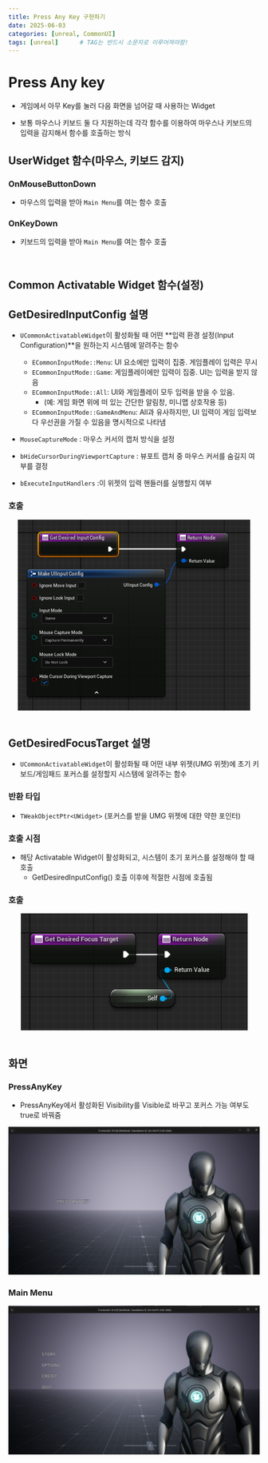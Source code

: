 ```yaml
---
title: Press Any Key 구현하기
date: 2025-06-03
categories: [unreal, CommonUI]
tags: [unreal]		# TAG는 반드시 소문자로 이루어져야함!
---
```



# Press Any key 

* 게임에서 아무 Key를 눌러 다음 화면을 넘어갈 때 사용하는 Widget

* 보통 마우스나 키보드 둘 다 지원하는데 각각 함수를 이용하여 마우스나 키보드의 입력을 감지해서 함수를 호출하는 방식

## UserWidget 함수(마우스, 키보드 감지)

### OnMouseButtonDown

* 마우스의 입력을 받아 `Main Menu`를 여는 함수 호출

### OnKeyDown

* 키보드의 입력을 받아 `Main Menu`를 여는 함수 호출

<br>

## Common Activatable Widget 함수(설정)

## GetDesiredInputConfig 설명

* `UCommonActivatableWidget`이 활성화될 때 어떤 **입력 환경 설정(Input Configuration)**을 원하는지 시스템에 알려주는 함수

  * `ECommonInputMode::Menu`: UI 요소에만 입력이 집중. 게임플레이 입력은 무시
  * `ECommonInputMode::Game`: 게임플레이에만 입력이 집중. UI는 입력을 받지 않음
  * `ECommonInputMode::All`: UI와 게임플레이 모두 입력을 받을 수 있음.
    * (예: 게임 화면 위에 떠 있는 간단한 알림창, 미니맵 상호작용 등)
  * `ECommonInputMode::GameAndMenu`: All과 유사하지만, UI 입력이 게임 입력보다 우선권을 가질 수 있음을 명시적으로 나타냄


* `MouseCaptureMode` : 마우스 커서의 캡처 방식을 설정
* `bHideCursorDuringViewportCapture` : 뷰포트 캡처 중 마우스 커서를 숨길지 여부를 결정
* `bExecuteInputHandlers` :이 위젯의 입력 핸들러를 실행할지 여부

### 호출

<center><img src="./../../../assets/img/Unreal/FrontendUI/PressAnyKey/GetDesiredInputConfig.png"></center>

<br>

## GetDesiredFocusTarget 설명

* `UCommonActivatableWidget`이 활성화될 때 어떤 내부 위젯(UMG 위젯)에 초기 키보드/게임패드 포커스를 설정할지 시스템에 알려주는 함수

### 반환 타입

* `TWeakObjectPtr<UWidget>` (포커스를 받을 UMG 위젯에 대한 약한 포인터)

### 호출 시점
* 해당 Activatable Widget이 활성화되고, 시스템이 초기 포커스를 설정해야 할 때 호출
  * GetDesiredInputConfig() 호출 이후에 적절한 시점에 호출됨

### 호출

<center><img src="./../../../assets/img/Unreal/FrontendUI/PressAnyKey/GetDesiredFocusTarget.png"></center>

<br>

## 화면


### PressAnyKey

* PressAnyKey에서 활성화된 Visibility를 Visible로 바꾸고 포커스 가능 여부도 true로 바꿔줌

<center><img src="./../../../assets/img/Unreal/FrontendUI/PressAnyKey/PressAnyKey.png"></center>


### Main Menu

<center><img src="./../../../assets/img/Unreal/FrontendUI/PressAnyKey/MainMenu.png"></center>